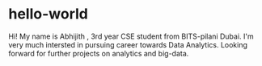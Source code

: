 # hello-world
Hi! My name is Abhijith , 3rd year CSE student from BITS-pilani Dubai. I'm very much intersted in pursuing career towards Data Analytics.
Looking forward for further projects on analytics and big-data.
